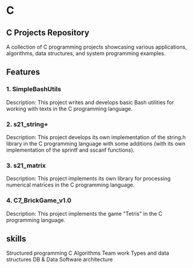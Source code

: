 # C
## C Projects Repository
A collection of C programming projects showcasing various applications, algorithms, data structures, and system programming examples.


## Features
### 1. SimpleBashUtils
   Description:
This project writes and develops basic Bash utilities for working with texts in the C programming language.
### 2. s21_string+
   Description:
This project develops its own implementation of the string.h library in the C programming language with some additions (with its own
implementation of the sprintf and sscanf functions).
### 3. s21_matrix
   Description:
This project implements its own library for processing numerical matrices in the C programming language.
### 4. C7_BrickGame_v1.0
  Description:
This project implements the game "Tetris" in the C programming language.

## skills
Structured programming
C
Algorithms
Team work
Types and data structures
DB & Data
Software architecture



